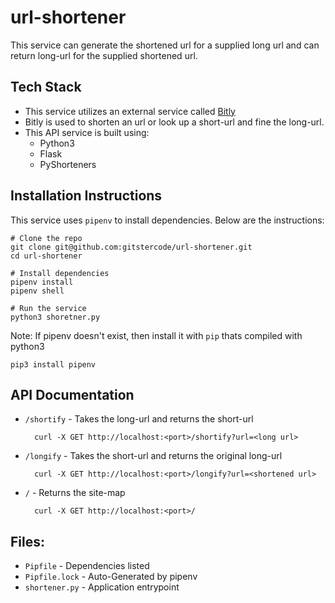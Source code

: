 # url-shortener

This service can generate the shortened url for a supplied long url and can return long-url for the supplied shortened url.

## Tech Stack
- This service utilizes an external service called [Bitly](https://bitly.com/)
- Bitly is used to shorten an url or look up a short-url and fine the long-url.
- This API service is built using:
    - Python3
    - Flask
    - PyShorteners

## Installation Instructions
This service uses `pipenv` to install dependencies. Below are the instructions:

    # Clone the repo
    git clone git@github.com:gitstercode/url-shortener.git
    cd url-shortener
    
    # Install dependencies
    pipenv install
    pipenv shell
    
    # Run the service
    python3 shoretner.py

Note: If pipenv doesn't exist, then install it with `pip` thats compiled with python3
    
    pip3 install pipenv

## API Documentation
- `/shortify` - Takes the long-url and returns the short-url

        curl -X GET http://localhost:<port>/shortify?url=<long url>

- `/longify` - Takes the short-url and returns the original long-url

        curl -X GET http://localhost:<port>/longify?url=<shortened url>

- `/` - Returns the site-map
        
        curl -X GET http://localhost:<port>/


## Files:
- `Pipfile` - Dependencies listed
- `Pipfile.lock` - Auto-Generated by pipenv
- `shortener.py` - Application entrypoint